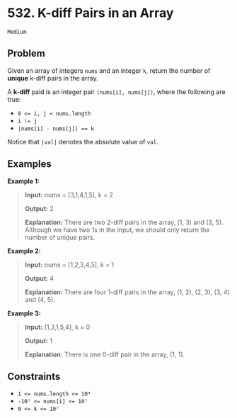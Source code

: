 # 532. K-diff Pairs in an Array

`Medium`

## Problem

Given an array of integers `nums` and an integer `k`, return the number of **unique** k-diff pairs in the array.

A **k-diff** paid is an integer pair `(nums[i], nums[j])`, where the following are true:

- `0 <= i, j < nums.length`
- `i != j`
- `|nums[i] - nums[j]| == k`

Notice that `|val|` denotes the absolute value of `val`. 
 
## Examples

**Example 1:**

> **Input:** nums = [3,1,4,1,5], k = 2
>
> **Output:** 2
>
> **Explanation:** There are two 2-diff pairs in the array, (1, 3) and (3, 5). Although we have two 1s in the input, we should only return the number of unique pairs.

**Example 2:**

> **Input:** nums = [1,2,3,4,5], k = 1
>
> **Output:** 4
>
> **Explanation:** There are four 1-diff pairs in the array, (1, 2), (2, 3), (3, 4) and (4, 5).

**Example 3:**

> **Input:** [1,3,1,5,4], k = 0
>
> **Output:** 1
>
> **Explanation:** There is one 0-diff pair in the array, (1, 1).

## Constraints

- `1 <= nums.length <= 10⁴`
- `-10⁷ <= nums[i] <= 10⁷`
- `0 <= k <= 10⁷`
